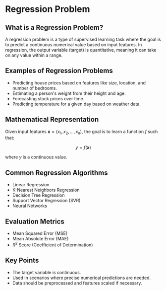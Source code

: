 # Regression Problem

## What is a Regression Problem?

A regression problem is a type of supervised learning task where the goal is to predict a continuous numerical value based on input features. In regression, the output variable (target) is quantitative, meaning it can take on any value within a range.

## Examples of Regression Problems

- Predicting house prices based on features like size, location, and number of bedrooms.
- Estimating a person's weight from their height and age.
- Forecasting stock prices over time.
- Predicting temperature for a given day based on weather data.

## Mathematical Representation

Given input features $\mathbf{x} = (x_1, x_2, ..., x_n)$, the goal is to learn a function $f$ such that:

$$
y = f(\mathbf{x})
$$

where $y$ is a continuous value.

## Common Regression Algorithms

- Linear Regression
- K-Nearest Neighbors Regression
- Decision Tree Regression
- Support Vector Regression (SVR)
- Neural Networks

## Evaluation Metrics

- Mean Squared Error (MSE)
- Mean Absolute Error (MAE)
- $R^2$ Score (Coefficient of Determination)

## Key Points

- The target variable is continuous.
- Used in scenarios where precise numerical predictions are needed.
- Data should be preprocessed and features scaled if necessary.
